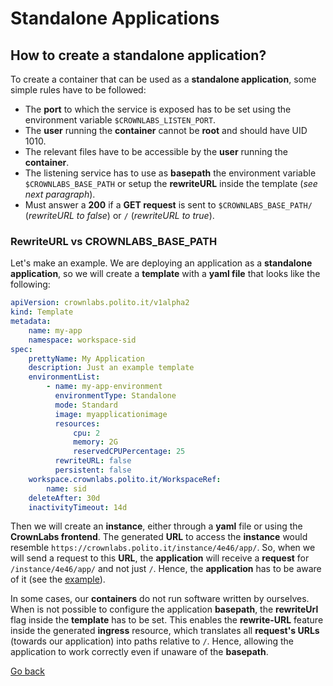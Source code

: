 # Standalone Applications

## How to create a standalone application?

To create a container that can be used  as a **standalone application**, some simple rules have to be followed:

-   The **port** to which the service is exposed has to be set using the environment variable `$CROWNLABS_LISTEN_PORT`.
-   The **user** running the **container** cannot be **root** and should have UID 1010.
-   The relevant files have to be accessible by the **user** running the **container**.
-   The listening service has to use as **basepath** the environment variable `$CROWNLABS_BASE_PATH` or setup the **rewriteURL** inside the template (_see next paragraph_).
-   Must answer a **200** if a **GET request** is sent to `$CROWNLABS_BASE_PATH/` (*rewriteURL to false*) or `/` (*rewriteURL to true*).

### RewriteURL vs CROWNLABS_BASE_PATH

Let's make an example. We are deploying an application as a **standalone application**, so we will create a **template** with a **yaml file** that looks like the following:

```yaml
apiVersion: crownlabs.polito.it/v1alpha2
kind: Template
metadata:
    name: my-app
    namespace: workspace-sid
spec:
    prettyName: My Application
    description: Just an example template
    environmentList:
        - name: my-app-environment
          environmentType: Standalone
          mode: Standard
          image: myapplicationimage
          resources:
              cpu: 2
              memory: 2G
              reservedCPUPercentage: 25
          rewriteURL: false
          persistent: false
    workspace.crownlabs.polito.it/WorkspaceRef:
        name: sid
    deleteAfter: 30d
    inactivityTimeout: 14d
```

Then we will create an **instance**, either through a **yaml** file or using the **CrownLabs frontend**. The generated **URL** to access the **instance** would resemble `https://crownlabs.polito.it/instance/4e46/app/`. So, when we will send a request to this **URL**, the **application** will receive a **request** for `/instance/4e46/app/` and not just `/`. Hence, the **application** has to be aware of it (see the [example](example.md)).

In some cases, our **containers** do not run software written by ourselves. When is not possible to configure the application **basepath**, the **rewriteUrl** flag inside the **template** has to be set. This enables the **rewrite-URL** feature inside the generated **ingress** resource, which translates all **request's URLs** (towards our application) into paths relative to `/`. Hence, allowing the application to work correctly even if unaware of the **basepath**.

[Go back](../README.md)
